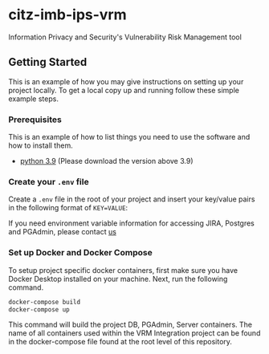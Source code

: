 # citz-imb-ips-vrm
Information Privacy and Security's Vulnerability Risk Management tool

<!-- GETTING STARTED -->
## Getting Started

This is an example of how you may give instructions on setting up your project locally.
To get a local copy up and running follow these simple example steps.

### Prerequisites
This is an example of how to list things you need to use the software and how to install them.
* [python 3.9](https://www.python.org/downloads/) (Please download the version above 3.9)

### Create your `.env` file

Create a `.env` file in the root of your project and insert
your key/value pairs in the following format of `KEY=VALUE`:

If you need environment variable information for accessing JIRA, Postgres and PGAdmin, please contact [us](sarah.son@gov.bc.ca)
  
### Set up Docker and Docker Compose

To setup project specific docker containers, first make sure you have Docker Desktop installed on your machine. Next, run the following command.

```bash
docker-compose build
docker-compose up
```
This command will build the project DB, PGAdmin, Server containers. The name of all containers used within the VRM Integration project can be found in the docker-compose file found at the root level of this repository.